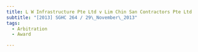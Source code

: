 ```yaml
---
title: L W Infrastructure Pte Ltd v Lim Chin San Contractors Pte Ltd 
subtitle: "[2013] SGHC 264 / 29\_November\_2013"
tags:
  - Arbitration
  - Award

---
```



